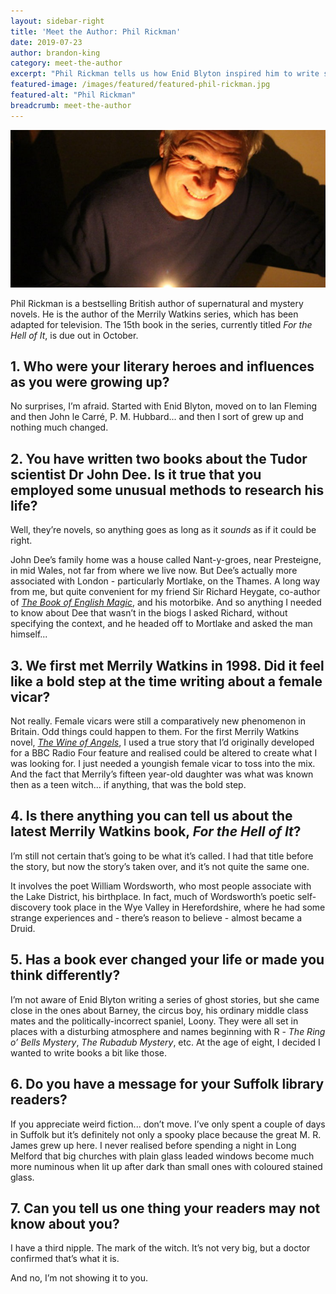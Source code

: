 ```yaml
---
layout: sidebar-right
title: 'Meet the Author: Phil Rickman'
date: 2019-07-23
author: brandon-king
category: meet-the-author
excerpt: "Phil Rickman tells us how Enid Blyton inspired him to write supernatural and mystery novels and why he finds Suffolk spooky."
featured-image: /images/featured/featured-phil-rickman.jpg
featured-alt: "Phil Rickman"
breadcrumb: meet-the-author
---
```


![Phil Rickman](/images/featured/featured-phil-rickman.jpg)

Phil Rickman is a bestselling British author of supernatural and mystery novels. He is the author of the Merrily Watkins series, which has been adapted for television. The 15th book in the series, currently titled <cite>For the Hell of It</cite>, is due out in October.

## 1. Who were your literary heroes and influences as you were growing up?

No surprises, I’m afraid. Started with Enid Blyton, moved on to Ian Fleming and then John le Carré, P. M. Hubbard... and then I sort of grew up and nothing much changed.

## 2. You have written two books about the Tudor scientist Dr John Dee. Is it true that you employed some unusual methods to research his life?

Well, they’re novels, so anything goes as long as it <em>sounds</em> as if it could be right.

John Dee’s family home was a house called Nant-y-groes, near Presteigne, in mid Wales, not far from where we live now. But Dee’s actually more associated with London - particularly Mortlake, on the Thames. A long way from me, but quite convenient for my friend Sir Richard Heygate, co-author of [<cite>The Book of English Magic</cite>](https://suffolk.spydus.co.uk/cgi-bin/spydus.exe/ENQ/OPAC/BIBENQ?BRN=567205), and his motorbike. And so anything I needed to know about Dee that wasn’t in the biogs I asked Richard, without specifying the context, and he headed off to Mortlake and asked the man himself...

## 3. We first met Merrily Watkins in 1998. Did it feel like a bold step at the time writing about a female vicar?

Not really. Female vicars were still a comparatively new phenomenon in Britain. Odd things could happen to them. For the first Merrily Watkins novel, [<cite>The Wine of Angels</cite>](https://suffolk.spydus.co.uk/cgi-bin/spydus.exe/ENQ/OPAC/BIBENQ?BRN=387488), I used a true story that I’d originally developed for a BBC Radio Four feature and realised could be altered to create what I was looking for. I just needed a youngish female vicar to toss into the mix. And the fact that Merrily’s fifteen year-old daughter was what was known then as a teen witch... if anything, that was the bold step.

## 4. Is there anything you can tell us about the latest Merrily Watkins book, <cite>For the Hell of It</cite>?

I’m still not certain that’s going to be what it’s called. I had that title before the story, but now the story’s taken over, and it’s not quite the same one.

It involves the poet William Wordsworth, who most people associate with the Lake District, his birthplace. In fact, much of Wordsworth’s poetic self-discovery took place in the Wye Valley in Herefordshire, where he had some strange experiences and - there’s reason to believe - almost became a Druid.

## 5. Has a book ever changed your life or made you think differently?

I’m not aware of Enid Blyton writing a series of ghost stories, but she came close in the ones about Barney, the circus boy, his ordinary middle class mates and the politically-incorrect spaniel, Loony. They were all set in places with a disturbing atmosphere and names beginning with R -  <cite>The Ring o’ Bells Mystery</cite>, <cite>The Rubadub Mystery</cite>, etc. At the age of eight, I decided I wanted to write books a bit like those.

## 6. Do you have a message for your Suffolk library readers?

If you appreciate weird fiction... don’t move. I’ve only spent a couple of days in Suffolk but it’s definitely not only a spooky place because the great M. R. James grew up here. I never realised before spending a night in Long Melford that big churches with plain glass leaded windows become much more numinous when lit up after dark than small ones with coloured stained glass.

## 7. Can you tell us one thing your readers may not know about you?

I have a third nipple. The mark of the witch. It’s not very big, but a doctor confirmed that’s what it is.

And no, I’m not showing it to you.
